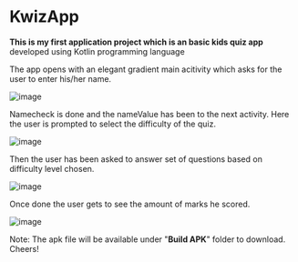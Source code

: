 # KwizApp
**This is my first application project which is an basic kids quiz app** developed using Kotlin programming language

The app opens with an elegant gradient main acitivity which asks for the user to enter his/her name.

![image](https://github.com/RaghulGopinathan/KwizApp/assets/58162004/5a73d959-030b-4f11-82c7-a8ee81ca7c0b)

Namecheck is done and the nameValue has been to the next activity. Here the user is prompted to select the difficulty of the quiz.

![image](https://github.com/RaghulGopinathan/KwizApp/assets/58162004/6be13025-f644-406e-89ae-f5ad8b40df95)

Then the user has been asked to answer set of questions based on difficulty level chosen.

![image](https://github.com/RaghulGopinathan/KwizApp/assets/58162004/ade9b6db-dfa5-4602-94e2-65e2af4a27ea)

Once done the user gets to see the amount of marks he scored.

![image](https://github.com/RaghulGopinathan/KwizApp/assets/58162004/02967160-63c0-4ac4-b4af-489d68ba0e74)

Note: The apk file will be available under "**Build APK**" folder to download. Cheers!



